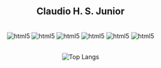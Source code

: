 <div align="center">
  <h2 align="center">Claudio H. S. Junior</h2>
  
  <div style="display: inline_block"><br/>
      <img align="center" alt="html5" src="https://img.shields.io/badge/React-20232A?style=for-the-badge&logo=react&logoColor=61DAFB"/>
      <img align="center" alt="html5" src="https://img.shields.io/badge/MongoDB-4EA94B?style=for-the-badge&logo=mongodb&logoColor=white"/>
      <img align="center" alt="html5" src="https://img.shields.io/badge/JavaScript-323330?style=for-the-badge&logo=javascript&logoColor=F7DF1E"/>
      <img align="center" alt="html5" src="https://img.shields.io/badge/React-20232A?style=for-the-badge&logo=react&logoColor=61DAFB"/>
      <img align="center" alt="html5" src="https://img.shields.io/badge/Python-14354C?style=for-the-badge&logo=python&logoColor=white"/>
      <img align="center" alt="html5" src="https://img.shields.io/badge/Java-ED8B00?style=for-the-badge&logo=openjdk&logoColor=white"/>
  </div><br/>
  
  ![Top Langs](https://github-readme-stats.vercel.app/api/top-langs/?username=anuraghazra&layout=compact)
</div>
